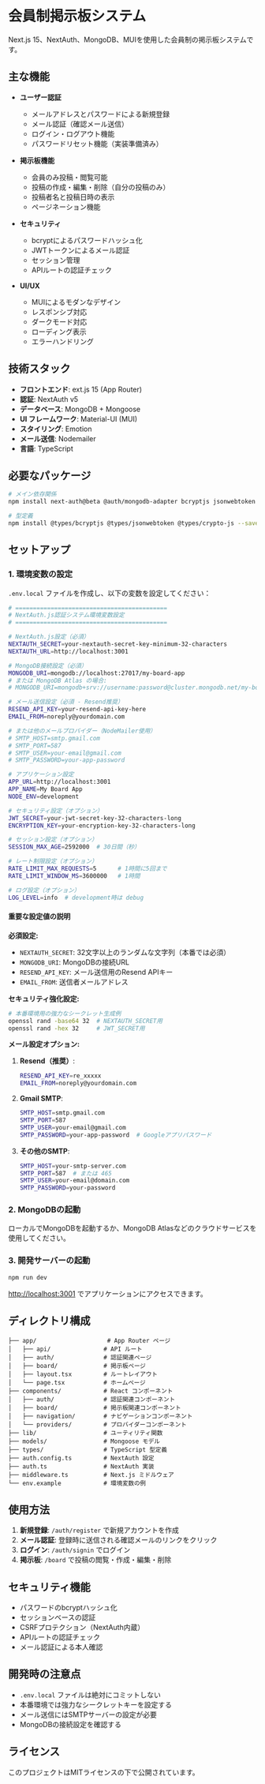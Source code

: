 # 会員制掲示板システム

Next.js 15、NextAuth、MongoDB、MUIを使用した会員制の掲示板システムです。

## 主な機能

- **ユーザー認証**
  - メールアドレスとパスワードによる新規登録
  - メール認証（確認メール送信）
  - ログイン・ログアウト機能
  - パスワードリセット機能（実装準備済み）

- **掲示板機能**
  - 会員のみ投稿・閲覧可能
  - 投稿の作成・編集・削除（自分の投稿のみ）
  - 投稿者名と投稿日時の表示
  - ページネーション機能

- **セキュリティ**
  - bcryptによるパスワードハッシュ化
  - JWTトークンによるメール認証
  - セッション管理
  - APIルートの認証チェック

- **UI/UX**
  - MUIによるモダンなデザイン
  - レスポンシブ対応
  - ダークモード対応
  - ローディング表示
  - エラーハンドリング

## 技術スタック

- **フロントエンド**: ext.js 15 (App Router)
- **認証**: NextAuth v5
- **データベース**: MongoDB + Mongoose
- **UI フレームワーク**: Material-UI (MUI)
- **スタイリング**: Emotion
- **メール送信**: Nodemailer
- **言語**: TypeScript

## 必要なパッケージ

```bash
# メイン依存関係
npm install next-auth@beta @auth/mongodb-adapter bcryptjs jsonwebtoken crypto-js date-fns

# 型定義
npm install @types/bcryptjs @types/jsonwebtoken @types/crypto-js --save-dev
```

## セットアップ

### 1. 環境変数の設定

`.env.local` ファイルを作成し、以下の変数を設定してください：

```bash
# ===========================================
# NextAuth.js認証システム環境変数設定
# ===========================================

# NextAuth.js設定（必須）
NEXTAUTH_SECRET=your-nextauth-secret-key-minimum-32-characters
NEXTAUTH_URL=http://localhost:3001

# MongoDB接続設定（必須）
MONGODB_URI=mongodb://localhost:27017/my-board-app
# または MongoDB Atlas の場合:
# MONGODB_URI=mongodb+srv://username:password@cluster.mongodb.net/my-board-app

# メール送信設定（必須 - Resend推奨）
RESEND_API_KEY=your-resend-api-key-here
EMAIL_FROM=noreply@yourdomain.com

# または他のメールプロバイダー（NodeMailer使用）
# SMTP_HOST=smtp.gmail.com
# SMTP_PORT=587
# SMTP_USER=your-email@gmail.com
# SMTP_PASSWORD=your-app-password

# アプリケーション設定
APP_URL=http://localhost:3001
APP_NAME=My Board App
NODE_ENV=development

# セキュリティ設定（オプション）
JWT_SECRET=your-jwt-secret-key-32-characters-long
ENCRYPTION_KEY=your-encryption-key-32-characters-long

# セッション設定（オプション）
SESSION_MAX_AGE=2592000  # 30日間（秒）

# レート制限設定（オプション）
RATE_LIMIT_MAX_REQUESTS=5      # 1時間に5回まで
RATE_LIMIT_WINDOW_MS=3600000   # 1時間

# ログ設定（オプション）
LOG_LEVEL=info  # development時は debug
```

#### 重要な設定値の説明

**必須設定:**

- `NEXTAUTH_SECRET`: 32文字以上のランダムな文字列（本番では必須）
- `MONGODB_URI`: MongoDBの接続URL
- `RESEND_API_KEY`: メール送信用のResend APIキー
- `EMAIL_FROM`: 送信者メールアドレス

**セキュリティ強化設定:**

```bash
# 本番環境用の強力なシークレット生成例
openssl rand -base64 32  # NEXTAUTH_SECRET用
openssl rand -hex 32     # JWT_SECRET用
```

**メール設定オプション:**

1. **Resend（推奨）**:

   ```bash
   RESEND_API_KEY=re_xxxxx
   EMAIL_FROM=noreply@yourdomain.com
   ```

2. **Gmail SMTP**:

   ```bash
   SMTP_HOST=smtp.gmail.com
   SMTP_PORT=587
   SMTP_USER=your-email@gmail.com
   SMTP_PASSWORD=your-app-password  # Googleアプリパスワード
   ```

3. **その他のSMTP**:
   ```bash
   SMTP_HOST=your-smtp-server.com
   SMTP_PORT=587  # または 465
   SMTP_USER=your-email@domain.com
   SMTP_PASSWORD=your-password
   ```

### 2. MongoDBの起動

ローカルでMongoDBを起動するか、MongoDB Atlasなどのクラウドサービスを使用してください。

### 3. 開発サーバーの起動

```bash
npm run dev
```

[http://localhost:3001](http://localhost:3001) でアプリケーションにアクセスできます。

## ディレクトリ構成

```
├── app/                    # App Router ページ
│   ├── api/               # API ルート
│   ├── auth/              # 認証関連ページ
│   ├── board/             # 掲示板ページ
│   ├── layout.tsx         # ルートレイアウト
│   └── page.tsx           # ホームページ
├── components/            # React コンポーネント
│   ├── auth/              # 認証関連コンポーネント
│   ├── board/             # 掲示板関連コンポーネント
│   ├── navigation/        # ナビゲーションコンポーネント
│   └── providers/         # プロバイダーコンポーネント
├── lib/                   # ユーティリティ関数
├── models/                # Mongoose モデル
├── types/                 # TypeScript 型定義
├── auth.config.ts         # NextAuth 設定
├── auth.ts                # NextAuth 実装
├── middleware.ts          # Next.js ミドルウェア
└── env.example            # 環境変数の例
```

## 使用方法

1. **新規登録**: `/auth/register` で新規アカウントを作成
2. **メール認証**: 登録時に送信される確認メールのリンクをクリック
3. **ログイン**: `/auth/signin` でログイン
4. **掲示板**: `/board` で投稿の閲覧・作成・編集・削除

## セキュリティ機能

- パスワードのbcryptハッシュ化
- セッションベースの認証
- CSRFプロテクション（NextAuth内蔵）
- APIルートの認証チェック
- メール認証による本人確認

## 開発時の注意点

- `.env.local` ファイルは絶対にコミットしない
- 本番環境では強力なシークレットキーを設定する
- メール送信にはSMTPサーバーの設定が必要
- MongoDBの接続設定を確認する

## ライセンス

このプロジェクトはMITライセンスの下で公開されています。
